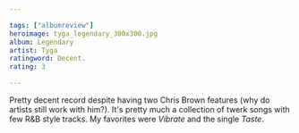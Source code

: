```yaml
---

tags: ["albumreview"]
heroimage: tyga_legendary_300x300.jpg
album: Legendary
artist: Tyga
ratingword: Decent.
rating: 3

---
```


Pretty decent record despite having two Chris Brown features (why do artists still work with him?). It's pretty much a collection of twerk songs with few R&amp;B style tracks. My favorites were *Vibrate* and the single *Taste*.
